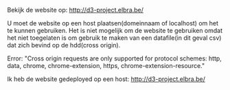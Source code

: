 Bekijk de website op: http://d3-project.elbra.be/


U moet de website op een host plaatsen(domeinnaam of localhost) om het te kunnen gebruiken.
Het is niet mogelijk om de website te gebruiken omdat het niet toegelaten is om gebruik te maken van een datafile(in dit geval csv)
dat zich bevind op de hdd(cross origin).

Error:  "Cross origin requests are only supported for protocol schemes: http, data, chrome, chrome-extension, https, chrome-extension-resource."

Ik heb de website gedeployed op een host: http://d3-project.elbra.be/
